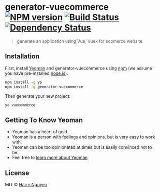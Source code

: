 # generator-vuecommerce [![NPM version][npm-image]][npm-url] [![Build Status][travis-image]][travis-url] [![Dependency Status][daviddm-image]][daviddm-url]
> generate an application using Vue, Vuex for ecomerce website

## Installation

First, install [Yeoman](http://yeoman.io) and generator-vuecommerce using [npm](https://www.npmjs.com/) (we assume you have pre-installed [node.js](https://nodejs.org/)).

```bash
npm install -g yo
npm install -g generator-vuecommerce
```

Then generate your new project:

```bash
yo vuecommerce
```

## Getting To Know Yeoman

 * Yeoman has a heart of gold.
 * Yeoman is a person with feelings and opinions, but is very easy to work with.
 * Yeoman can be too opinionated at times but is easily convinced not to be.
 * Feel free to [learn more about Yeoman](http://yeoman.io/).

## License

MIT © [Harry Nguyen]()


[npm-image]: https://badge.fury.io/js/generator-vuecommerce.svg
[npm-url]: https://www.npmjs.com/package/generator-vuecommerce
[travis-image]: https://travis-ci.org/hoanguyen311/generator-vuecommerce.svg?branch=master
[travis-url]: https://travis-ci.org/hoanguyen311/generator-vuecommerce
[daviddm-image]: https://david-dm.org/hoanguyen311/generator-vuecommerce.svg?theme=shields.io
[daviddm-url]: https://david-dm.org/hoanguyen311/generator-vuecommerce
